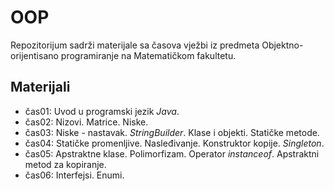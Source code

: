 # OOP
Repozitorijum sadrži materijale sa časova vježbi iz predmeta Objektno-orijentisano programiranje na Matematičkom fakultetu.

## Materijali
  - čas01: Uvod u programski jezik _Java_.
  - čas02: Nizovi. Matrice. Niske.
  - čas03: Niske - nastavak. _StringBuilder_. Klase i objekti. Statičke metode.
  - čas04: Statičke promenljive. Nasleđivanje. Konstruktor kopije. _Singleton_.
  - čas05: Apstraktne klase. Polimorfizam. Operator _instanceof_. Apstraktni metod za kopiranje.
  - čas06: Interfejsi. Enumi.
  <!--
  - čas07: Izuzeci, kloniranje, datoteke
  - čas08: Generičke klase i metode
  - čas09: Generičke kolekcije
  - čas10: Poređenje objekata 
  - čas11: Tokovi podataka
  - čas12: JavaFX
  - čas13: Primer roka -->
